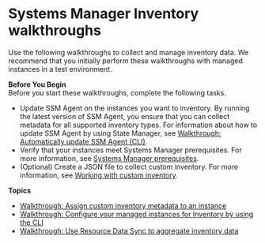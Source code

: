 # Systems Manager Inventory walkthroughs<a name="sysman-inventory-walk"></a>

Use the following walkthroughs to collect and manage inventory data\. We recommend that you initially perform these walkthroughs with managed instances in a test environment\. 

**Before You Begin**  
Before you start these walkthroughs, complete the following tasks\.
+ Update SSM Agent on the instances you want to inventory\. By running the latest version of SSM Agent, you ensure that you can collect metadata for all supported inventory types\. For information about how to update SSM Agent by using State Manager, see [Walkthrough: Automatically update SSM Agent \(CLI\)](sysman-state-cli.md)\.
+ Verify that your instances meet Systems Manager prerequisites\. For more information, see [Systems Manager prerequisites](systems-manager-prereqs.md)\.
+ \(Optional\) Create a JSON file to collect custom inventory\. For more information, see [Working with custom inventory](sysman-inventory-custom.md)\.

**Topics**
+ [Walkthrough: Assign custom inventory metadata to an instance](sysman-inventory-walk-custom.md)
+ [Walkthrough: Configure your managed instances for Inventory by using the CLI](sysman-inventory-cliwalk.md)
+ [Walkthrough: Use Resource Data Sync to aggregate inventory data](sysman-inventory-resource-data-sync.md)